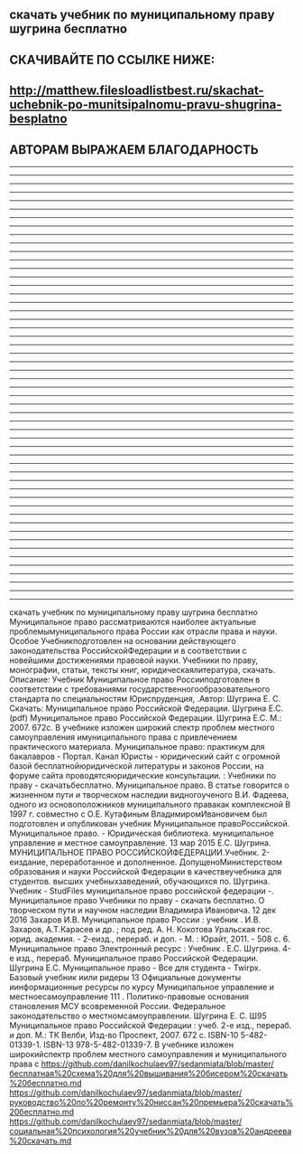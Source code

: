 скачать учебник по муниципальному праву шугрина бесплатно
--------------------------------------------------
СКАЧИВАЙТЕ ПО ССЫЛКЕ НИЖЕ:
--------------------------------------------------
http://matthew.filesloadlistbest.ru/skachat-uchebnik-po-munitsipalnomu-pravu-shugrina-besplatno
--------------------------------------------------
АВТОРАМ ВЫРАЖАЕМ БЛАГОДАРНОСТЬ
--------------------------------------------------
--------------------------------------------------
--------------------------------------------------
--------------------------------------------------
--------------------------------------------------
--------------------------------------------------
--------------------------------------------------
--------------------------------------------------
--------------------------------------------------
--------------------------------------------------
--------------------------------------------------
--------------------------------------------------
--------------------------------------------------
--------------------------------------------------
--------------------------------------------------
--------------------------------------------------
--------------------------------------------------
--------------------------------------------------
--------------------------------------------------
--------------------------------------------------
--------------------------------------------------
--------------------------------------------------
--------------------------------------------------
--------------------------------------------------
--------------------------------------------------
--------------------------------------------------
--------------------------------------------------
--------------------------------------------------
--------------------------------------------------
--------------------------------------------------
--------------------------------------------------
--------------------------------------------------
--------------------------------------------------
--------------------------------------------------
--------------------------------------------------
--------------------------------------------------
--------------------------------------------------
--------------------------------------------------
--------------------------------------------------
--------------------------------------------------
--------------------------------------------------
--------------------------------------------------
--------------------------------------------------
--------------------------------------------------
--------------------------------------------------
--------------------------------------------------
--------------------------------------------------
--------------------------------------------------
--------------------------------------------------
--------------------------------------------------
--------------------------------------------------
--------------------------------------------------
--------------------------------------------------
скачать учебник по муниципальному праву шугрина бесплатно Муниципальное право рассматриваются наиболее актуальные проблемымуниципального права России как отрасли права и науки. Особое  Учебникподготовлен на основании действующего законодательства РоссийскойФедерации и в соответствии с новейшими достижениями правовой науки. Учебники по праву, монографии, статьи, тексты книг, юридическаялитература, скачать.  Описание: Учебник Муниципальное право Россииподготовлен в соответствии с требованиями государственногообразовательного стандарта по специальностям Юриспруденция, .Автор: Шугрина Е. С. Скачать: Муниципальное право Российской Федерации. Шугрина Е.С. (pdf) Муниципальное право Российской Федерации. Шугрина Е.С. М.: 2007.  672с. В учебнике изложен широкий спектр проблем местного самоуправления имуниципального права с привлечением практического материала. Муниципальное право: практикум для бакалавров - Портал. Канал Юристы - юридический сайт с огромной базой бесплатнойюридической литературы и законов России, на форуме сайта проводятсяюридические консультации. : Учебники по праву - скачатьбесплатно. Муниципальное право. В статье говорится о жизненном пути и творческом наследии видногоученого В.И. Фадеева, одного из основоположников муниципального правакак комплексной  В 1997 г. совместно с О.Е. Кутафиным ВладимиромИвановичем был подготовлен и опубликован учебник Муниципальное правоРоссийской. Муниципальное право. - Юридическая библиотека. муниципальное управление и местное самоуправление. 13 мар 2015  Е.С. Шугрина. МУНИЦИПАЛЬНОЕ ПРАВО РОССИЙСКОЙФЕДЕРАЦИИ.Учебник. 2-еиздание, переработанное и дополненное. ДопущеноМинистерством образования и науки Российской Федерации в качествеучебника для студентов. высших учебныхзаведений, обучающихся по. Шугрина. Учебник - StudFiles
муниципальное право российской федерации -. Муниципальное право  Учебники по праву - скачать бесплатно. О творческом пути и научном наследии Владимира Ивановича. 12 дек 2016  Захаров И.В. Муниципальное право России : учебник . И.В. Захаров, А.Т.Карасев и др. ; под ред. А. Н. Кокотова  Уральская гос. юрид. академия. - 2-еизд., перераб. и доп. - М. : Юрайт, 2011. - 508 c. 6. Муниципальное право Электронный ресурс : Учебник . Е.С. Шугрина.  4-e изд., перераб. Муниципальное право Российской Федерации. Шугрина Е.С. Муниципальное право - Все для студента - Twirpx. Базовый учебник иили ридеры 13  Официальные документы иинформационные ресурсы по курсу Муниципальное управление и местноесамоуправление 111 . Политико-правовые основания становления МСУ всовременной России. Федеральное законодательство о местномсамоуправлении. Шугрина Е. С. Ш95 Муниципальное право Российской Федерации : учеб.  2-е изд., перераб. и доп.  М.: ТК Велби, Изд-во Проспект, 2007.  672 с. ISBN-10 5-482-01339-1. ISBN-13 978-5-482-01339-7. В учебнике изложен широкийспектр проблем местного самоуправления и муниципального права с
https://github.com/danilkochulaev97/sedanmiata/blob/master/бесплатная%20схема%20для%20вышивания%20бисером%20скачать%20бесплатно.md
https://github.com/danilkochulaev97/sedanmiata/blob/master/руководство%20по%20ремонту%20ниссан%20премьера%20скачать%20бесплатно.md
https://github.com/danilkochulaev97/sedanmiata/blob/master/социальная%20психология%20учебник%20для%20вузов%20андреева%20скачать.md